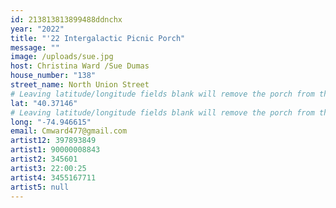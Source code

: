 ```yaml
---
id: 213813813899488ddnchx
year: "2022"
title: "'22 Intergalactic Picnic Porch"
message: ""
image: /uploads/sue.jpg
host: Christina Ward /Sue Dumas
house_number: "138"
street_name: North Union Street
# Leaving latitude/longitude fields blank will remove the porch from the Porchfest map.
lat: "40.37146"
# Leaving latitude/longitude fields blank will remove the porch from the Porchfest map.
long: "-74.946615"
email: Cmward477@gmail.com
artist12: 397893849
artist1: 90000008843
artist2: 345601
artist3: 22:00:25
artist4: 3455167711
artist5: null
---
```

